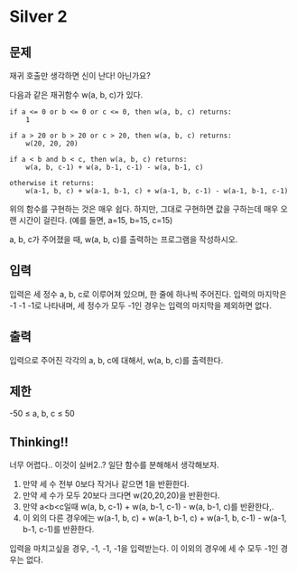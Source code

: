 # Silver 2

## 문제
재귀 호출만 생각하면 신이 난다! 아닌가요?

다음과 같은 재귀함수 w(a, b, c)가 있다.
    
    if a <= 0 or b <= 0 or c <= 0, then w(a, b, c) returns:
        1
    
    if a > 20 or b > 20 or c > 20, then w(a, b, c) returns:
        w(20, 20, 20)
    
    if a < b and b < c, then w(a, b, c) returns:
        w(a, b, c-1) + w(a, b-1, c-1) - w(a, b-1, c)
    
    otherwise it returns:
        w(a-1, b, c) + w(a-1, b-1, c) + w(a-1, b, c-1) - w(a-1, b-1, c-1)
위의 함수를 구현하는 것은 매우 쉽다. 하지만, 그대로 구현하면 값을 구하는데 매우 오랜 시간이 걸린다. (예를 들면, a=15, b=15, c=15)

a, b, c가 주어졌을 때, w(a, b, c)를 출력하는 프로그램을 작성하시오.

## 입력
입력은 세 정수 a, b, c로 이루어져 있으며, 한 줄에 하나씩 주어진다. 입력의 마지막은 -1 -1 -1로 나타내며, 세 정수가 모두 -1인 경우는 입력의 마지막을 제외하면 없다.

## 출력
입력으로 주어진 각각의 a, b, c에 대해서, w(a, b, c)를 출력한다.

## 제한
-50 ≤ a, b, c ≤ 50

## Thinking!!
너무 어렵다.. 이것이 실버2..?
일단 함수를 분해해서 생각해보자.
1. 만약 세 수 전부 0보다 작거나 같으면 1을 반환한다.
2. 만약 세 수가 모두 20보다 크다면 w(20,20,20)을 반환한다.
3. 만약 a<b<c일때 w(a, b, c-1) + w(a, b-1, c-1) - w(a, b-1, c)를 반환한다,.
4. 이 외의 다른 경우에는 w(a-1, b, c) + w(a-1, b-1, c) + w(a-1, b, c-1) - w(a-1, b-1, c-1)를 반환한다.

입력을 마치고싶을 경우, -1, -1, -1을 입력받는다.
이 이외의 경우에 세 수 모두 -1인 경우는 없다.